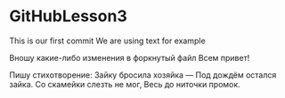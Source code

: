 # GitHubLesson3

This is our first commit
We are using text for example

Вношу какие-либо изменения в форкнутый файл
Всем привет!

Пишу стихотворение:
Зайку бросила хозяйка 
— Под дождём остался зайка. 
Со скамейки слезть не мог, 
Весь до ниточки промок.
